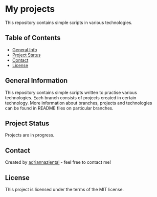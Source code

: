 # My projects
This repository contains simple scripts in various technologies.


## Table of Contents
* [General Info](#general-information)
* [Project Status](#project-status)
* [Contact](#contact)
* [License](#license)


## General Information
This repository contains simple scripts written to practise various technologies. Each branch consists of projects created in certain technology.
More information about branches, projects and technologies can be found in README files on particular branches.


## Project Status
Projects are in progress.


## Contact
Created by [adriannaziental](https://www.linkedin.com/in/adriannaziental/) - feel free to contact me!


## License
This project is licensed under the terms of the MIT license.

